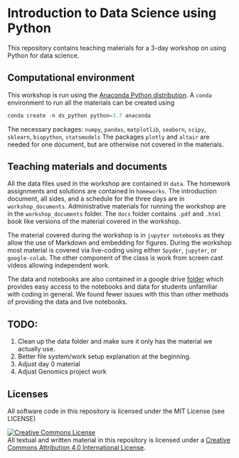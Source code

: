 

# Introduction to Data Science using Python

This repository contains teaching materials for a 3-day workshop on using 
Python for data science. 

## Computational environment

This workshop is run using the [Anaconda Python distribution](https;//www.anaconda.com). A `conda` environment to run all the materials can be created using 

```python
conda create -n ds_python python=3.7 anaconda
```
The necessary packages: `numpy`, `pandas`, `matplotlib`, `seaborn`, `scipy`, `sklearn`, `biopython`, `statsmodels`
The packages `plotly` and `altair` are needed for one document, but are otherwise not covered in the materials. 

## Teaching materials and documents

All the data files used in the workshop are contained in `data`.  The homework
assignments and solutions are contained in `homeworks`.  The introduction
document, all sides, and a schedule for the three days are in
`workshop_documents`. Administrative materials for running the workshop are in
the `workshop_documents` folder. The `docs` folder contains `.pdf` and `.html`
book like versions of the material covered in the workshop. 

The material covered during the workshop is in `jupyter notebooks` as they allow the use of Markdown and embedding for figures. During the workshop most material is covered via live-coding using either `Spyder`, `jupyter`, or `google-colab`. The other component of the class is work from screen cast videos allowing independent work. 

The data and notebooks are also contained in a google drive [folder](https://drive.google.com/drive/folders/1b34gkpGXjP8LDLq5rMJ7mUoCJX8pMt4d?usp=sharing) which provides easy access to the notebooks and data for students unfamiliar with coding in general. We found fewer issues with this than other methods of providing the data and live notebooks.

## TODO:

1. Clean up the data folder and make sure it only has the material we actually use.
2. Better file system/work setup explanation at the beginning.
3. Adjust day 0 material
4. Adjust Genomics project work


## Licenses

All software code in this repository is licensed under the MIT License (see LICENSE)

<a rel="license" href="http://creativecommons.org/licenses/by/4.0/"><img alt="Creative Commons License" style="border-width:0" src="https://i.creativecommons.org/l/by/4.0/88x31.png" /></a><br />All textual and written material in this repository is licensed under a <a rel="license" href="http://creativecommons.org/licenses/by/4.0/">Creative Commons Attribution 4.0 International License</a>.
